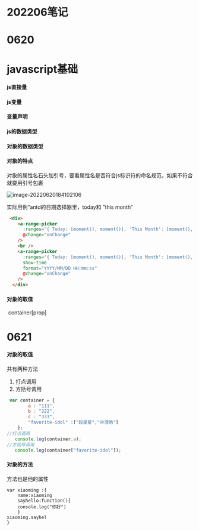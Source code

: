 # 202206笔记

# 0620

# javascript基础

#### js直接量

#### js变量

#### 变量声明

#### js的数据类型

#### 对象的数据类型

#### 对象的特点

对象的属性名石头加引号，要看属性名是否符合js标识符的命名规范，如果不符合就要用引号包裹

![image-20220620184102106](C:\Users\JennieLiu\AppData\Roaming\Typora\typora-user-images\image-20220620184102106.png)

实际用例“antd的日期选择器里，today和 ”this month“



```html
 <div>
    <a-range-picker
      :ranges="{ Today: [moment(), moment()], 'This Month': [moment(), moment().endOf('month')] }"
      @change="onChange"
    />
    <br />
    <a-range-picker
      :ranges="{ Today: [moment(), moment()], 'This Month': [moment(), moment().endOf('month')] }"
      show-time
      format="YYYY/MM/DD HH:mm:ss"
      @change="onChange"
    />
  </div>
```



#### 对象的取值

​	container[prop]



# 0621

#### 对象的取值

共有两种方法

1. 打点调用
2. 方括号调用



```javascript
 var container = {
        a : "111",
        b : "222",
        c : "333",
        "favorite-idol" :["段星星","孙滢皓"]
    };
//打点调用
   console.log(container.a);
//方括号调用
   console.log(container["favorite-idol"]);
```



#### 对象的方法

方法也是他的属性

```
var xiaoming :{
	name:xiaoming 
	sayhello:function(){
	console.log("你好")
	}
xiaoming.sayhel
}
```









